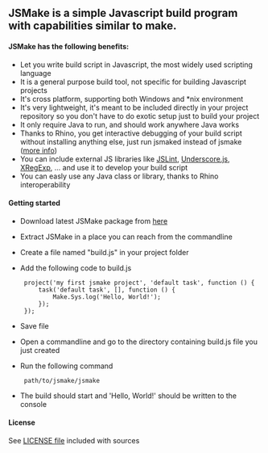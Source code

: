 ## JSMake is a simple Javascript build program with capabilities similar to make.

#### JSMake has the following benefits:

 * Let you write build script in Javascript, the most widely used scripting language
 * It is a general purpose build tool, not specific for building Javascript projects
 * It's cross platform, supporting both Windows and *nix environment
 * It's very lightweight, it's meant to be included directly in your project repository so you don't have to do exotic setup just to build your project
 * It only require Java to run, and should work anywhere Java works
 * Thanks to Rhino, you get interactive debugging of your build script without installing anything else, just run jsmaked instead of jsmake ([more info](http://www.mozilla.org/rhino/debugger.html))
 * You can include external JS libraries like [JSLint](http://www.jslint.com/), [Underscore.js](http://documentcloud.github.com/underscore/), [XRegExp](http://xregexp.com/), ... and use it to develop your build script
 * You can easly use any Java class or library, thanks to Rhino interoperability

#### Getting started

 * Download latest JSMake package from [here](https://github.com/gimmi/jsmake/archives/master)
 * Extract JSMake in a place you can reach from the commandline
 * Create a file named "build.js" in your project folder
 * Add the following code to build.js

		project('my first jsmake project', 'default task', function () {
			task('default task', [], function () {
				Make.Sys.log('Hello, World!');
			});
		});

 * Save file
 * Open a commandline and go to the directory containing build.js file you just created
 * Run the following command

		path/to/jsmake/jsmake

 * The build should start and 'Hello, World!' should be written to the console

#### License

See [LICENSE file](https://github.com/gimmi/jsmake/raw/master/LICENSE) included with sources
